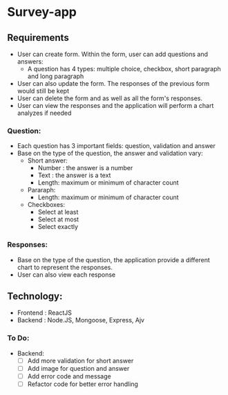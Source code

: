 # Survey-app

## Requirements

- User can create form. Within the form, user can add questions and answers:
  - A question has 4 types: multiple choice, checkbox, short paragraph and long paragraph
- User can also update the form. The responses of the previous form would still be kept
- User can delete the form and as well as all the form's responses.
- User can view the responses and the application will perform a chart analyzes if needed

### Question:

- Each question has 3 important fields: question, validation and answer
- Base on the type of the question, the answer and validation vary:
  - Short answer:
    - Number : the answer is a number
    - Text : the answer is a text
    - Length: maximum or minimum of character count
  - Pararaph:
    - Length: maximum or minimum of character count
  - Checkboxes:
    - Select at least
    - Select at most
    - Select exactly

### Responses:

- Base on the type of the question, the application provide a different chart to represent the responses.
- User can also view each response

## Technology:

- Frontend : ReactJS
- Backend : Node.JS, Mongoose, Express, Ajv

### To Do:

- Backend:
  - [ ] Add more validation for short answer
  - [ ] Add image for question and answer
  - [ ] Add error code and message
  - [ ] Refactor code for better error handling
